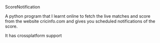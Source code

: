  ScoreNotification

 A python program that I learnt online to fetch the live matches and score from the website cricinfo.com and gives you scheduled notifications of the score.

 It has crossplatform support
